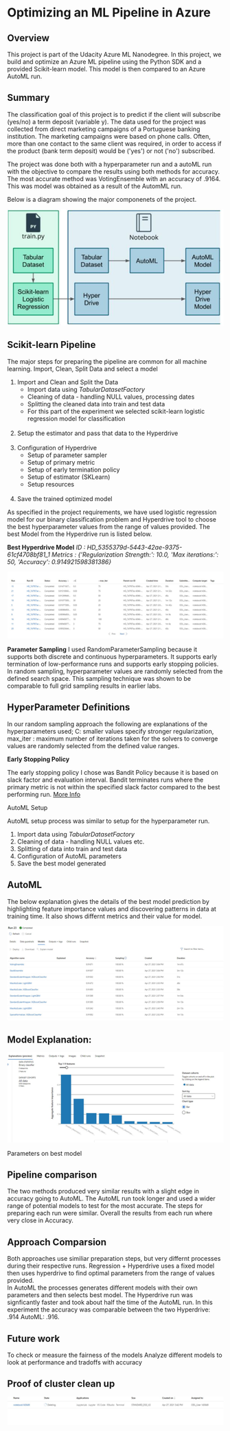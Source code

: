 # Optimizing an ML Pipeline in Azure

## Overview
This project is part of the Udacity Azure ML Nanodegree.
In this project, we build and optimize an Azure ML pipeline using the Python SDK and a provided Scikit-learn model.
This model is then compared to an Azure AutoML run.

## Summary
The classification goal of this project is to predict if the client will subscribe (yes/no) a term deposit (variable y).  The data used for the project was collected from 
direct marketing campaigns of a Portuguese banking institution. The marketing campaigns were based on phone calls. Often, more than one contact to the same client was required, in order to access if the product (bank term deposit) would be ('yes') or not ('no') subscribed. 


The project was done both with a hyperparameter run and a autoML run with the objective to compare the results using both methods for accuracy.  The most accurate method was VotingEnsemble with an accuracy of .9164.  This was model was obtained as a result of the AutomML run. 

Below is a diagram showing the major componenets of the project. 

<img src ="https://github.com/slcdlvpr/PipelineSetup/blob/main/Images/Summary.JPG"/>


## Scikit-learn Pipeline
The major steps for preparing the pipeline are common for all machine learning.  Import, Clean, Split Data and select a model 
<ol>
  <li>Import and Clean and Split the Data
    <ul>
      <li> Import data using <i>TabularDatasetFactory</i> </li>
      <li> Cleaning of data -  handling NULL values, processing dates </li>
      <li> Splitting the cleaned data into train and test data </li>
      <li> For this part of the experiment we selected scikit-learn logistic regression model for classification </li> 
    </ul>
  </li><br>
  <li>Setup the estimator and pass that data to the Hyperdrive</li><br>
  <li> Configuration of Hyperdrive 
    <ul>
      <li> Setup of parameter sampler </li>
      <li> Setup of primary metric </li>
      <li> Setup of early termination policy </li>
      <li> Setup of estimator (SKLearn) </li>
      <li> Setup resources </li>
   </ul>
  </li><br>  
  <li>Save the trained optimized model</li>
</ol>

<p>As specified in the project requirements, we have used logistic regression model for our binary classification problem and Hyperdrive tool to choose the best hyperparameter values from the range of values provided. 
The best Model from the Hyperdrive run is listed below. </p> 

<strong>Best Hyperdrive Model</strong>
<i>ID :  HD_5355379d-5443-42ae-9375-61cf4708bf81_1
Metrics :  {'Regularization Strength:': 10.0, 'Max iterations:': 50, 'Accuracy': 0.914921598381386} </i>

<img src = "https://github.com/slcdlvpr/PipelineSetup/blob/main/Images/hyperparameter.JPG" />



<strong>Parameter Sampling</strong>
I used RandomParameterSampling because it supports both discrete and continuous hyperparameters. It supports early termination of low-performance runs and supports early stopping policies.  In random sampling, hyperparameter values are randomly selected from the defined search space. This sampling technique was shown to be comparable to full grid sampling results in earlier labs. 

## HyperParameter Definitions
In our random sampling approach the following are explanations of the hyperparameters used;  C: smaller values specify stronger regularization, 
max_iter : maximum number of iterations taken for the solvers to converge values are randomly selected from the defined value ranges. 


<strong>Early Stopping Policy</strong>
<p> The early stopping policy I chose was Bandit Policy because it is based on slack factor and evaluation interval. Bandit terminates runs where the primary metric is not within the specified slack factor compared to the best performing run. <a href = 'https://docs.microsoft.com/en-us/python/api/azureml-train-core/azureml.train.hyperdrive.banditpolicy?view=azure-ml-py&preserve-view=true#&preserve-view=truedefinition'> More Info</a></p



## AutoML Setup
AutoML setup process was similar to setup for the hyperparameter run. 
<ol>
  <li> Import data using <i>TabularDatasetFactory</i></li>
  <li> Cleaning of data -  handling NULL values etc. </li>
  <li> Splitting of data into train and test data </li>
  <li> Configuration of AutoML parameters </li>
  <li> Save the best model generated </li>
</ol>

## AutoML 

The below explanation gives the details of the best model prediction by highlighting feature importance values and discovering patterns in data at training time. It also shows differnt metrics and their value for model.

<img src = "https://github.com/slcdlvpr/PipelineSetup/blob/main/Images/AutoML.JPG" />

## Model Explanation:

<img src = "https://github.com/slcdlvpr/PipelineSetup/blob/main/Images/ModelExplanationAML.JPG" />

Parameters on best model 


## Pipeline comparison
The two methods produced very similar results with a slight edge in accuracy going to AutoML.  The AutoML run took longer and used a wider range of potential models to test for the most accurate.  The steps for preparing each run were similar.  Overall the results from each run where very close in Accuracy.  


## Approach Comparsion
Both approaches use similiar preparation steps, but very differnt processes during their respective runs. Regression + Hyperdrive uses a fixed model then uses hyperdrive to find optimal parameters from the range of values provided.  
In AutoML the processes generates different models with their own parameters and then selects best model. The Hyperdrive run was signficantly faster and took about half the time of the AutoML run.  In this experiment the accuracy was comparable between the two Hyperdrive: .914  AutoML: .916.  


## Future work
To check or measure the fairness of the models
Analyze different models to look at performance and tradoffs with accuracy
 

## Proof of cluster clean up
<img src = "https://github.com/slcdlvpr/PipelineSetup/blob/main/Images/Cleanup.JPG"/>
